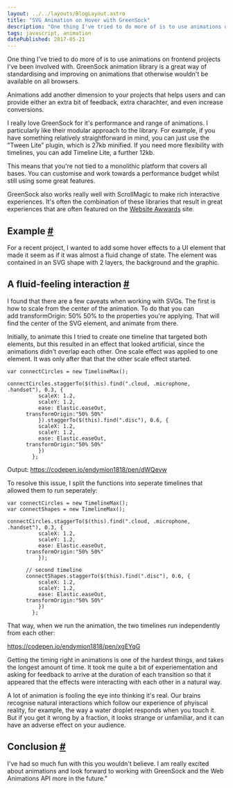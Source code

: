 ```yaml
---
layout: ../../layouts/BlogLayout.astro
title: "SVG Animation on Hover with GreenSock"
description: "One thing I've tried to do more of is to use animations on frontend projects I've been involved with. GreenSock animation library is a great way of standardising and improving on animations that otherwise wouldn't be available on all browsers."
tags: javascript, animation
datePublished: 2017-05-21
---
```


One thing I've tried to do more of is to use animations on frontend projects I've been involved with. GreenSock animation library is a great way of standardising and improving on animations that otherwise wouldn't be available on all browsers.

Animations add another dimension to your projects that helps users and can provide either an extra bit of feedback, extra charachter, and even increase conversions.

I really love GreenSock for it's performance and range of animations. I particularly like their modular approach to the library. For example, if you have something relatively straightforward in mind, you can just use the "Tween Lite" plugin, which is 27kb minified. If you need more flexibility with timelines, you can add Timeline Lite, a further 12kb.

This means that you're not tied to a monolithic platform that covers all bases. You can customise and work towards a performance budget whilst still using some great features.

GreenSock also works really well with ScrollMagic to make rich interactive experiences. It's often the combination of these libraries that result in great experiences that are often featured on the [Website Awwards](https://www.awwwards.com/) site.

## Example [#](https://deliciousreverie.co.uk/posts/svg-animation-on-hover-with-greensock/#example)

For a recent project, I wanted to add some hover effects to a UI element that made it seem as if it was almost a fluid change of state. The element was contained in an SVG shape with 2 layers, the background and the graphic.

## A fluid-feeling interaction [#](https://deliciousreverie.co.uk/posts/svg-animation-on-hover-with-greensock/#a-fluid-feeling-interaction)

I found that there are a few caveats when working with SVGs. The first is how to scale from the center of the animation. To do that you can add transformOrigin: 50% 50% to the properties you're applying. That will find the center of the SVG element, and animate from there.

Initially, to animate this I tried to create one timeline that targeted both elements, but this resulted in an effect that looked artificial, since the animations didn't overlap each other. One scale effect was applied to one element. It was only after that that the other scale effect started.

```
var connectCircles = new TimelineMax();

connectCircles.staggerTo($(this).find(".cloud, .microphone, .handset"), 0.3, {
          scaleX: 1.2,
          scaleY: 1.2,
          ease: Elastic.easeOut,
      transformOrigin:"50% 50%"
          }).staggerTo($(this).find(".disc"), 0.6, {
          scaleX: 1.2,
          scaleY: 1.2,
          ease: Elastic.easeOut,
      transformOrigin:"50% 50%"
          })
        };
```

Output: https://codepen.io/endymion1818/pen/dWQevw

To resolve this issue, I split the functions into seperate timelines that allowed them to run seperately:

```
var connectCircles = new TimelineMax();
var connectShapes = new TimelineMax();

connectCircles.staggerTo($(this).find(".cloud, .microphone, .handset"), 0.3, {
          scaleX: 1.2,
          scaleY: 1.2,
          ease: Elastic.easeOut,
      transformOrigin:"50% 50%"
          });

      // second timeline
      connectShapes.staggerTo($(this).find(".disc"), 0.6, {
          scaleX: 1.2,
          scaleY: 1.2,
          ease: Elastic.easeOut,
      transformOrigin:"50% 50%"
          })
        };
```

That way, when we run the animation, the two timelines run independently from each other:

https://codepen.io/endymion1818/pen/xgEYqG

Getting the timing right in animations is one of the hardest things, and takes the longest amount of time. It took me quite a bit of experiementation and asking for feedback to arrive at the duration of each transition so that it appeared that the effects were interacting with each other in a natural way.

A lot of animation is fooling the eye into thinking it's real. Our brains recognise natural interactions which follow our experience of phyiscal reality, for example, the way a water droplet responds when you touch it. But if you get it wrong by a fraction, it looks strange or unfamiliar, and it can have an adverse effect on your audience.

## Conclusion [#](https://deliciousreverie.co.uk/posts/svg-animation-on-hover-with-greensock/#conclusion)

I've had so much fun with this you wouldn't believe. I am really excited about animations and look forward to working with GreenSock and the Web Animations API more in the future."
